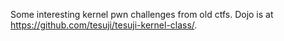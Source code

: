 <!-- Fork from <https://github.com/pwncollege/example-dojo> -->
Some interesting kernel pwn challenges from old ctfs.
Dojo is at <https://github.com/tesuji/tesuji-kernel-class/>.

